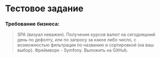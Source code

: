 # Тестовое задание
### Требование бизнеса:
>SPA (визуал неважен). Получение курсов валют на сегодняшний день по дефолту, или по запросу за какое либо число, с возможностью фильтрации по названию и сортировкой (на ваш выбор). Фреймворк - Symfony. Выложить на GitHub.
###